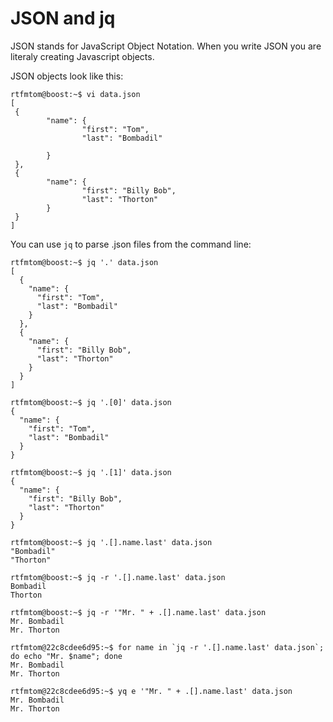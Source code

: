 # JSON and jq

JSON stands for JavaScript Object Notation. When you write JSON you are literaly creating Javascript objects. 

JSON objects look like this:
```
rtfmtom@boost:~$ vi data.json
[
 {
        "name": {
                "first": "Tom",
                "last": "Bombadil"

        }
 },
 {
        "name": {
                "first": "Billy Bob",
                "last": "Thorton"
        }
 }
]
```

You can use `jq` to parse .json files from the command line:
```
rtfmtom@boost:~$ jq '.' data.json
[
  {
    "name": {
      "first": "Tom",
      "last": "Bombadil"
    }
  },
  {
    "name": {
      "first": "Billy Bob",
      "last": "Thorton"
    }
  }
]

rtfmtom@boost:~$ jq '.[0]' data.json
{
  "name": {
    "first": "Tom",
    "last": "Bombadil"
  }
}

rtfmtom@boost:~$ jq '.[1]' data.json
{
  "name": {
    "first": "Billy Bob",
    "last": "Thorton"
  }
}

rtfmtom@boost:~$ jq '.[].name.last' data.json
"Bombadil"
"Thorton"

rtfmtom@boost:~$ jq -r '.[].name.last' data.json
Bombadil
Thorton

rtfmtom@boost:~$ jq -r '"Mr. " + .[].name.last' data.json
Mr. Bombadil
Mr. Thorton

rtfmtom@22c8cdee6d95:~$ for name in `jq -r '.[].name.last' data.json`; do echo "Mr. $name"; done
Mr. Bombadil
Mr. Thorton

rtfmtom@22c8cdee6d95:~$ yq e '"Mr. " + .[].name.last' data.json
Mr. Bombadil
Mr. Thorton
```
